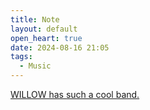 ```yaml
---
title: Note
layout: default
open_heart: true
date: 2024-08-16 21:05
tags:
  - Music
---
```


[WILLOW has such a cool band.](https://youtu.be/DmC2QQESN6E)
